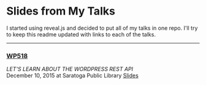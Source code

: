 # Slides from My Talks

I started using reveal.js and decided to put all of my talks in one repo. I'll try to keep this readme updated with links to each of the talks.

----------

### [WP518](www.meetup.com/wordpress-wp518/)
_LET'S LEARN ABOUT THE WORDPRESS REST API_  
December 10, 2015 at Saratoga Public Library
[Slides](http://mattbanks.github.io/slides/wordpress-rest-api.html)  
